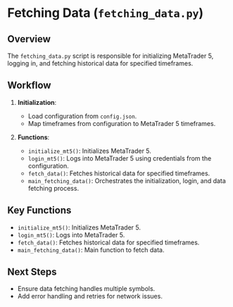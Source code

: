 # Fetching Data (`fetching_data.py`)

## Overview
The `fetching_data.py` script is responsible for initializing MetaTrader 5, logging in, and fetching historical data for specified timeframes.

## Workflow
1. **Initialization**:
   - Load configuration from `config.json`.
   - Map timeframes from configuration to MetaTrader 5 timeframes.

2. **Functions**:
   - `initialize_mt5()`: Initializes MetaTrader 5.
   - `login_mt5()`: Logs into MetaTrader 5 using credentials from the configuration.
   - `fetch_data()`: Fetches historical data for specified timeframes.
   - `main_fetching_data()`: Orchestrates the initialization, login, and data fetching process.

## Key Functions
- `initialize_mt5()`: Initializes MetaTrader 5.
- `login_mt5()`: Logs into MetaTrader 5.
- `fetch_data()`: Fetches historical data for specified timeframes.
- `main_fetching_data()`: Main function to fetch data.

## Next Steps
- Ensure data fetching handles multiple symbols.
- Add error handling and retries for network issues.